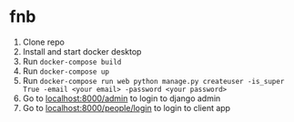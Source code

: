 # fnb

1. Clone repo
1. Install and start docker desktop
1. Run `docker-compose build`
1. Run `docker-compose up`
1. Run `docker-compose run web python manage.py createuser -is_super True -email <your email> -password <your password>`
1. Go to <localhost:8000/admin> to login to django admin
1. Go to <localhost:8000/people/login> to login to client app
